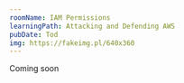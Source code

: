 ```yaml
---
roomName: IAM Permissions
learningPath: Attacking and Defending AWS
pubDate: Tod
img: https://fakeimg.pl/640x360
---
```


Coming soon
